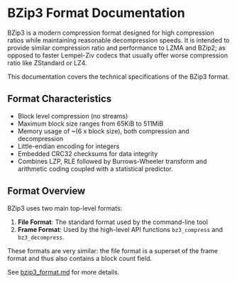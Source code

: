 # BZip3 Format Documentation

BZip3 is a modern compression format designed for high compression ratios while maintaining
reasonable decompression speeds. It is intended to provide similar compression ratio and
performance to LZMA and BZip2; as opposed to faster Lempel-Ziv codecs that usually offer worse
compression ratio like ZStandard or LZ4.

This documentation covers the technical specifications of the BZip3 format.

## Format Characteristics

- Block level compression (no streams)
- Maximum block size ranges from 65KiB to 511MiB
- Memory usage of ~(6 x block size), both compression and decompression
- Little-endian encoding for integers
- Embedded CRC32 checksums for data integrity
- Combines LZP, RLE followed by Burrows-Wheeler transform and arithmetic coding coupled with
  a statistical predictor.

## Format Overview

BZip3 uses two main top-level formats:

1. **File Format**: The standard format used by the command-line tool
2. **Frame Format**: Used by the high-level API functions `bz3_compress` and `bz3_decompress`.

These formats are very similar: the file format is a superset of the frame format and thus also
contains a block count field.

See [bzip3_format.md](./bzip3_format.md) for more details.
